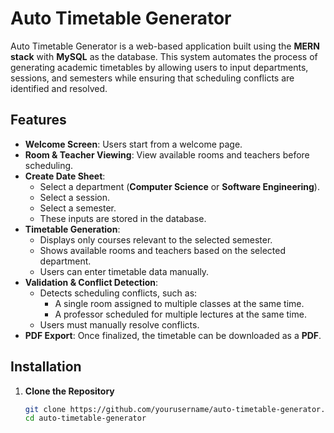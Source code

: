 # Auto Timetable Generator

Auto Timetable Generator is a web-based application built using the **MERN stack** with **MySQL** as the database. This system automates the process of generating academic timetables by allowing users to input departments, sessions, and semesters while ensuring that scheduling conflicts are identified and resolved.

## Features

- **Welcome Screen**: Users start from a welcome page.
- **Room & Teacher Viewing**: View available rooms and teachers before scheduling.
- **Create Date Sheet**:
  - Select a department (**Computer Science** or **Software Engineering**).
  - Select a session.
  - Select a semester.
  - These inputs are stored in the database.
- **Timetable Generation**:
  - Displays only courses relevant to the selected semester.
  - Shows available rooms and teachers based on the selected department.
  - Users can enter timetable data manually.
- **Validation & Conflict Detection**:
  - Detects scheduling conflicts, such as:
    - A single room assigned to multiple classes at the same time.
    - A professor scheduled for multiple lectures at the same time.
  - Users must manually resolve conflicts.
- **PDF Export**: Once finalized, the timetable can be downloaded as a **PDF**.

## Installation

1. **Clone the Repository**
   ```sh
   git clone https://github.com/yourusername/auto-timetable-generator.git
   cd auto-timetable-generator
